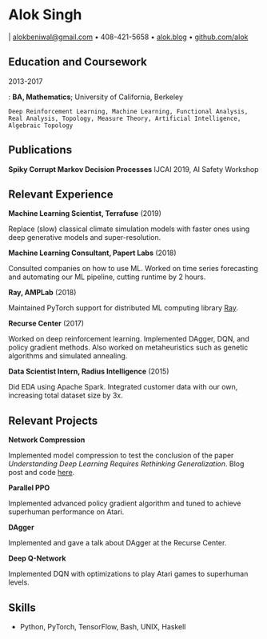 # Alok Singh

| <alokbeniwal@gmail.com> • 408-421-5658 •
  [alok.blog](https://alok.github.io/) •
  [github.com/alok](https://www.github.com/alok/)

## Education and Coursework

2013-2017

:   **BA, Mathematics**; University of California, Berkeley

    Deep Reinforcement Learning, Machine Learning, Functional Analysis,
    Real Analysis, Topology, Measure Theory, Artificial Intelligence,
    Algebraic Topology

## Publications

**Spiky Corrupt Markov Decision Processes** IJCAI 2019, AI Safety
Workshop

## Relevant Experience

**Machine Learning Scientist, Terrafuse** (2019)

Replace (slow) classical climate simulation models with faster ones
using deep generative models and super-resolution.

**Machine Learning Consultant, Papert Labs** (2018)

Consulted companies on how to use ML. Worked on time series forecasting
and automating our ML pipeline, cutting runtime by 2 hours.

**Ray, AMPLab** (2018)

Maintained PyTorch support for distributed ML computing library
[Ray](https://github.com/ray-project/ray/).

**Recurse Center** (2017)

Worked on deep reinforcement learning. Implemented DAgger, DQN, and
policy gradient methods. Also worked on metaheuristics such as genetic
algorithms and simulated annealing.

**Data Scientist Intern, Radius Intelligence** (2015)

Did EDA using Apache Spark. Integrated customer data with our own,
increasing total dataset size by 3x.

## Relevant Projects

**Network Compression**

Implemented model compression to test the conclusion of the paper
*Understanding Deep Learning Requires Rethinking Generalization*. Blog
post and code
[here](https://alok.github.io/2018/01/12/compressing-neural-networks-to-see-if-they-learn).

**Parallel PPO**

Implemented advanced policy gradient algorithm and tuned to achieve
superhuman performance on Atari.

**DAgger**

Implemented and gave a talk about DAgger at the Recurse Center.

**Deep Q-Network**

Implemented DQN with optimizations to play Atari games to superhuman
levels.

## Skills

-   Python, PyTorch, TensorFlow, Bash, UNIX, Haskell
